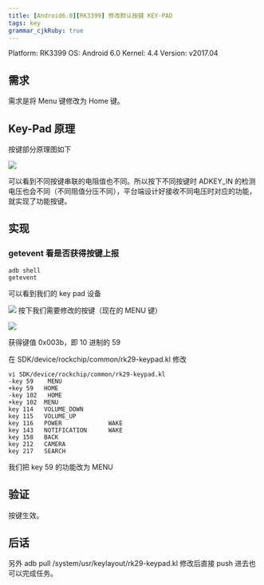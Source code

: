 ```yaml
---
title: [Android6.0][RK3399] 修改默认按键 KEY-PAD
tags: key
grammar_cjkRuby: true
---
```

Platform: RK3399 
OS: Android 6.0 
Kernel: 4.4
Version: v2017.04


## 需求
需求是将 Menu 键修改为 Home 键。

## Key-Pad 原理
按键部分原理图如下

![](http://ww1.sinaimg.cn/large/ba061518gy1femdk1x3xoj20h00h6t9k.jpg)

可以看到不同按键串联的电阻值也不同。所以按下不同按键时 ADKEY_IN 的检测电压也会不同（不同阻值分压不同），平台端设计好接收不同电压时对应的功能，就实现了功能按键。


## 实现
### getevent 看是否获得按键上报
```
adb shell
getevent 
```
可以看到我们的 key pad 设备

![](http://ww1.sinaimg.cn/large/ba061518gy1femdsliah4j208001gglj.jpg)
按下我们需要修改的按键（现在的 MENU 键）

![](http://ww1.sinaimg.cn/large/ba061518gy1femgk316ecj209h01y0sk.jpg)

获得键值 0x003b，即 10 进制的 59

在 SDK/device/rockchip/common/rk29-keypad.kl 修改
```
vi SDK/device/rockchip/common/rk29-keypad.kl
-key 59    MENU
+key 59   HOME
-key 102   HOME
+key 102  MENU
key 114   VOLUME_DOWN
key 115   VOLUME_UP
key 116   POWER             WAKE
key 143   NOTIFICATION      WAKE
key 158   BACK
key 212   CAMERA
key 217   SEARCH
```

我们把 key 59 的功能改为 MENU

## 验证
按键生效。

## 后话
另外 adb pull /system/usr/keylayout/rk29-keypad.kl
修改后直接 push 进去也可以完成任务。
